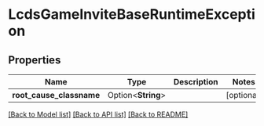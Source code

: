 # LcdsGameInviteBaseRuntimeException

## Properties

Name | Type | Description | Notes
------------ | ------------- | ------------- | -------------
**root_cause_classname** | Option<**String**> |  | [optional]

[[Back to Model list]](../README.md#documentation-for-models) [[Back to API list]](../README.md#documentation-for-api-endpoints) [[Back to README]](../README.md)


